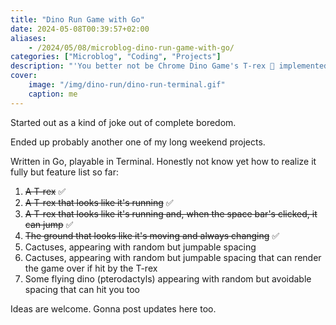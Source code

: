 ```yaml
---
title: "Dino Run Game with Go"
date: 2024-05-08T00:39:57+02:00
aliases:
    - /2024/05/08/microblog-dino-run-game-with-go/
categories: ["Microblog", "Coding", "Projects"]
description: "'You better not be Chrome Dino Game's T-rex 🦖 implemented in Golang played on Terminal.'"
cover:
    image: "/img/dino-run/dino-run-terminal.gif"
    caption: me
---
```


Started out as a kind of joke out of complete boredom.

Ended up probably another one of my long weekend projects.

Written in Go, playable in Terminal. Honestly not know yet how to realize it fully but feature list so far:

1. ~~A T-rex~~ ✅
2. ~~A T-rex that looks like it's running~~ ✅
3. ~~A T-rex that looks like it's running and, when the space bar's clicked, it can jump~~ ✅
4. ~~The ground that looks like it's moving and always changing~~ ✅
5. Cactuses, appearing with random but jumpable spacing
6. Cactuses, appearing with random but jumpable spacing that can render the game over if hit by the T-rex
7. Some flying dino (pterodactyls) appearing with random but avoidable spacing that can hit you too

Ideas are welcome. Gonna post updates here too.
